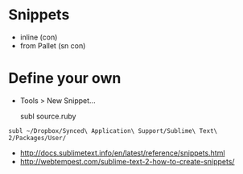 # Snippets

- inline (con)
- from Pallet (sn con)

# Define your own

- Tools > New Snippet...

    <snippet>
        <content><![CDATA['i <3 ${1:expected}!']]></content>
        <tabTrigger>subl</tabTrigger>
        <scope>source.ruby</scope>
        <description><![CDATA[<3 <3 <3]]></description>
    </snippet>

```
subl ~/Dropbox/Synced\ Application\ Support/Sublime\ Text\ 2/Packages/User/
```

- http://docs.sublimetext.info/en/latest/reference/snippets.html
- http://webtempest.com/sublime-text-2-how-to-create-snippets/
